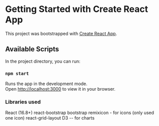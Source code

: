 # Getting Started with Create React App

This project was bootstrapped with [Create React App](https://github.com/facebook/create-react-app).

## Available Scripts

In the project directory, you can run:

### `npm start`

Runs the app in the development mode.\
Open [http://localhost:3000](http://localhost:3000) to view it in your browser.

### Libraries used

React (16.8+)
react-bootstrap
bootstrap
remixicon  - for icons (only used one icon)
react-grid-layout
D3 -- for charts